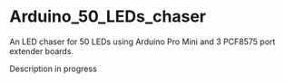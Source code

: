 # Arduino_50_LEDs_chaser
An LED chaser for 50 LEDs using Arduino Pro Mini and 3 PCF8575 port extender boards.

Description in progress

